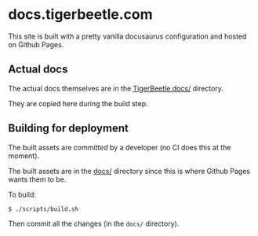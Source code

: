 # docs.tigerbeetle.com

This site is built with a pretty vanilla docusaurus configuration and
hosted on Github Pages.

## Actual docs

The actual docs themselves are in the [TigerBeetle
docs/](https://github.com/tigerbeetledb/tigerbeetle/tree/main/docs)
directory.

They are copied here during the build step.

## Building for deployment

The built assets are *committed* by a developer (no CI does this at the
moment).

The built assets are in the [docs/](./docs/) directory since this is
where Github Pages wants them to be.

To build:

```bash
$ ./scripts/build.sh
```

Then commit all the changes (in the `docs/` directory).
